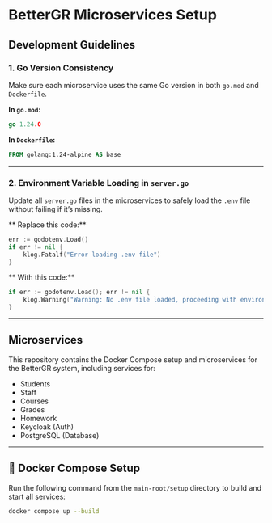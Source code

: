 # BetterGR Microservices Setup

## Development Guidelines

### 1. Go Version Consistency

Make sure each microservice uses the same Go version in both `go.mod` and `Dockerfile`.

**In `go.mod`:**

```go
go 1.24.0
```

**In `Dockerfile`:**

```dockerfile
FROM golang:1.24-alpine AS base
```

---

### 2. Environment Variable Loading in `server.go`

Update all `server.go` files in the microservices to safely load the `.env` file without failing if it’s missing.

** Replace this code:**

```go
err := godotenv.Load()
if err != nil {
    klog.Fatalf("Error loading .env file")
}
```

** With this code:**

```go
if err := godotenv.Load(); err != nil {
    klog.Warning("Warning: No .env file loaded, proceeding with environment variables only")
}
```

---

## Microservices

This repository contains the Docker Compose setup and microservices for the BetterGR system, including services for:

- Students
- Staff
- Courses
- Grades
- Homework
- Keycloak (Auth)
- PostgreSQL (Database)

---

## 🐳 Docker Compose Setup

Run the following command from the `main-root/setup` directory to build and start all services:

```bash
docker compose up --build
```
